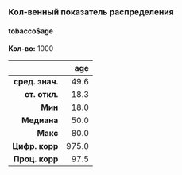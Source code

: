 ### Кол-венный показатель распределения  
#### tobacco$age  
**Кол-во:** 1000  

|          &nbsp; |   age |
|----------------:|------:|
| **сред. знач.** |  49.6 |
|   **ст. откл.** |  18.3 |
|         **Mин** |  18.0 |
|     **Mедиана** |  50.0 |
|        **Mакс** |  80.0 |
|  **Цифр. корр** | 975.0 |
|  **Проц. корр** |  97.5 |
